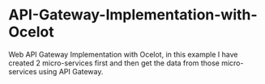 # API-Gateway-Implementation-with-Ocelot
Web API Gateway Implementation with Ocelot, in this example I have created 2 micro-services first and then get the data from those micro-services using API Gateway.
